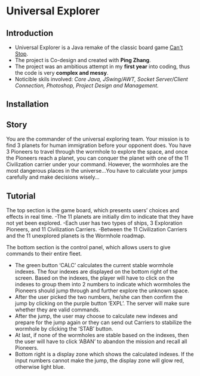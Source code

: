 # Universal Explorer

## Introduction
   - Universal Explorer is a Java remake of the classic board game [Can't Stop](https://en.wikipedia.org/wiki/Can%27t_Stop_(board_game)).
   - The project is Co-design and created with **Ping Zhang**.
   - The project was an ambitious attempt in my **first year** into coding, thus the code is very **complex and messy**.
   - Noticible skils involved: *Core Java, JSwing/AWT, Socket Server/Client Connection, Photoshop, Project Design and Management.*
   
## Installation


## Story
You are the commander of the universal exploring team. Your mission is to find 3 planets for human immigration before your opponent does. You have  3 Pioneers to travel through the wormhole to explore the space, and once the Pioneers reach a planet, you can conquer the planet with one of the 11 Civilization carrier under your command. However, the wormholes are the most dangerous places in the universe...You have to calculate your jumps carefully and make decisions wisely... 


## Tutorial
The top section is the game board, which presents users’ choices and effects in real time. 
-The 11 planets are initially dim to indicate that they have not yet been explored. 
-Each user has two types of ships, 3 Exploration Pioneers, and 11 Civilization Carriers.
-Between the 11 Civilization Carriers and the 11 unexplored planets is the Wormhole roadmap.


The bottom section is the control panel, which allows users to give commands to their entire fleet.
- The green button ‘CALC’ calculates the current stable wormhole indexes. The four indexes are displayed on the bottom right of the screen. Based on the indexes, the player will have to click on the indexes to group them into 2 numbers to indicate which wormholes the Pioneers should jump through and further explore the unknown space. 
- After the user picked the two numbers, he/she can then confirm the jump by clicking on the purple button ‘EXPL’. The server will make sure whether they are valid commands. 
- After the jump, the user may choose to calculate new indexes and prepare for the jump again or they can send out Carriers to stabilize the wormhole by clicking the ‘STAB’ button. 
- At last, if none of the wormholes are stable based on the indexes, then the user will have to click ‘ABAN’ to abandon the mission and recall all Pioneers.
- Bottom right is a display zone which shows the calculated indexes. If the input numbers cannot make the jump, the display zone will glow red, otherwise light blue.
